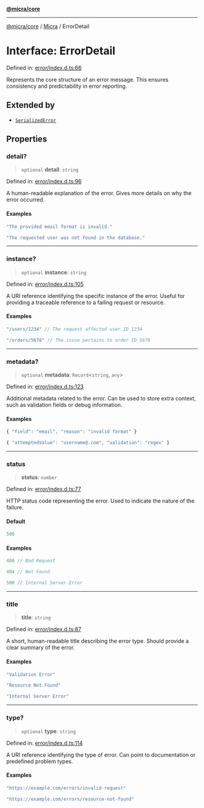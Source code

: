 [**@micra/core**](../../../README.md)

***

[@micra/core](../../../README.md) / [Micra](../README.md) / ErrorDetail

# Interface: ErrorDetail

Defined in: [error/index.d.ts:66](https://github.com/micrajs/micra/blob/de3b06bdb3a3f670052250f7e0da7885aa7e590a/packages/core/error/index.d.ts#L66)

Represents the core structure of an error message.
This ensures consistency and predictability in error reporting.

## Extended by

- [`SerializedError`](SerializedError.md)

## Properties

### detail?

> `optional` **detail**: `string`

Defined in: [error/index.d.ts:96](https://github.com/micrajs/micra/blob/de3b06bdb3a3f670052250f7e0da7885aa7e590a/packages/core/error/index.d.ts#L96)

A human-readable explanation of the error.
Gives more details on why the error occurred.

#### Examples

```ts
"The provided email format is invalid."
```

```ts
"The requested user was not found in the database."
```

***

### instance?

> `optional` **instance**: `string`

Defined in: [error/index.d.ts:105](https://github.com/micrajs/micra/blob/de3b06bdb3a3f670052250f7e0da7885aa7e590a/packages/core/error/index.d.ts#L105)

A URI reference identifying the specific instance of the error.
Useful for providing a traceable reference to a failing request or resource.

#### Examples

```ts
"/users/1234" // The request affected user ID 1234
```

```ts
"/orders/5678" // The issue pertains to order ID 5678
```

***

### metadata?

> `optional` **metadata**: `Record`\<`string`, `any`\>

Defined in: [error/index.d.ts:123](https://github.com/micrajs/micra/blob/de3b06bdb3a3f670052250f7e0da7885aa7e590a/packages/core/error/index.d.ts#L123)

Additional metadata related to the error.
Can be used to store extra context, such as validation fields or debug information.

#### Examples

```ts
{ "field": "email", "reason": "invalid format" }
```

```ts
{ "attemptedValue": "username@.com", "validation": "regex" }
```

***

### status

> **status**: `number`

Defined in: [error/index.d.ts:77](https://github.com/micrajs/micra/blob/de3b06bdb3a3f670052250f7e0da7885aa7e590a/packages/core/error/index.d.ts#L77)

HTTP status code representing the error.
Used to indicate the nature of the failure.

#### Default

```ts
500
```

#### Examples

```ts
400 // Bad Request
```

```ts
404 // Not Found
```

```ts
500 // Internal Server Error
```

***

### title

> **title**: `string`

Defined in: [error/index.d.ts:87](https://github.com/micrajs/micra/blob/de3b06bdb3a3f670052250f7e0da7885aa7e590a/packages/core/error/index.d.ts#L87)

A short, human-readable title describing the error type.
Should provide a clear summary of the error.

#### Examples

```ts
"Validation Error"
```

```ts
"Resource Not Found"
```

```ts
"Internal Server Error"
```

***

### type?

> `optional` **type**: `string`

Defined in: [error/index.d.ts:114](https://github.com/micrajs/micra/blob/de3b06bdb3a3f670052250f7e0da7885aa7e590a/packages/core/error/index.d.ts#L114)

A URI reference identifying the type of error.
Can point to documentation or predefined problem types.

#### Examples

```ts
"https://example.com/errors/invalid-request"
```

```ts
"https://example.com/errors/resource-not-found"
```
